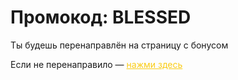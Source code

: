
</head>
<body>
  <h1>Промокод: BLESSED</h1>
  <p>Ты будешь перенаправлён на страницу с бонусом</p>
  <p class="small">Если не перенаправило — <a href="https://understood-rook-43f.notion.site/GTA5RP-2025-21520f3b768180d9b2f6d96f4d54b6f7" style="color:#facc15;">нажми здесь</a></p>
</body>
</html>
